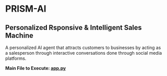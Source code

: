 # PRISM-AI

## Personalized Rsponsive &amp; Intelligent Sales Machine

A personalized AI agent that attracts customers to businesses by acting as a salesperson through interactive conversations done through social media platforms.

**Main File to Execute: [app.py](app.py)**
